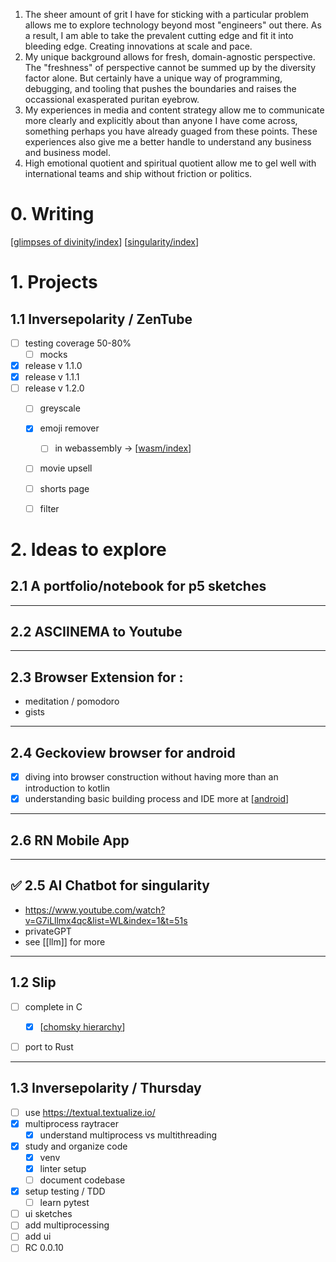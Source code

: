 

1) The sheer amount of grit I have for sticking with a particular problem allows me to explore technology beyond most "engineers" out there. As a result, I am able to take the prevalent cutting edge and fit it into bleeding edge. Creating innovations at scale and pace.
2) My unique background allows for fresh, domain-agnostic perspective. The "freshness" of perspective cannot be summed up by the diversity factor alone. But certainly have a unique way of programming, debugging, and tooling that pushes the boundaries and raises the occassional exasperated puritan eyebrow.
3) My experiences in media and content strategy allow me to communicate more clearly and explicitly about than anyone I have come across, something perhaps you have already guaged from these points. These experiences also give me a better handle to understand any business and business model.
4) High emotional quotient and spiritual quotient allow me to gel well with international teams and ship without friction or politics. 



# 0. Writing

[[glimpses of divinity/index]]
[[singularity/index]]

# 1. Projects

## 1.1 Inversepolarity / ZenTube
- [ ] testing coverage 50-80%
  - [ ] mocks
- [x] release v 1.1.0
- [x] release v 1.1.1
- [ ] release v 1.2.0
  - [ ] greyscale 
  - [x] emoji remover
    - [ ] in webassembly -> [[wasm/index]]
  - [ ] movie upsell
  - [ ] shorts page
  - [ ] filter



# 2. Ideas to explore

## 2.1 A portfolio/notebook for p5 sketches

---

## 2.2 ASCIINEMA to Youtube

---

## 2.3 Browser Extension for :
  - meditation / pomodoro
  - gists
  
---
## 2.4 Geckoview browser for android
- [x] diving into browser construction without having more than an introduction to kotlin
- [x] understanding basic building process and IDE
  more at [[android]]

---

## 2.6 RN Mobile App

---

## ✅ 2.5 AI Chatbot for singularity

- https://www.youtube.com/watch?v=G7iLllmx4qc&list=WL&index=1&t=51s
- privateGPT 
- see [[llm]] for more


---

## 1.2 Slip
- [ ] complete in C
  - [x] [[chomsky hierarchy]]
- [ ] port to Rust


---

## 1.3 Inversepolarity / Thursday

- [ ] use https://textual.textualize.io/
- [x] multiprocess raytracer
  - [x] understand multiprocess vs multithreading
- [x] study and organize code
  - [x] venv
  - [x] linter setup
  - [ ] document codebase
- [x] setup testing / TDD
  - [ ] learn pytest
- [ ] ui sketches
- [ ] add multiprocessing
- [ ] add ui 
- [ ] RC 0.0.10

[//begin]: # "Autogenerated link references for markdown compatibility"
[glimpses of divinity/index]: <../../../src/journals/tyrna get murdered/glimpses of divinity/index> "index"
[singularity/index]: <../../../src/journals/tyrna get murdered/singularity/index> "index"
[wasm/index]: ../../../src/dev/web/wasm/index "index"
[android]: ../../../src/dev/mobile/android "the first line of code"
[chomsky hierarchy]: <../../../src/dev/languages/slip/chomsky hierarchy> "chomsky hierarchy"
[//end]: # "Autogenerated link references"